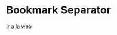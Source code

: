 <div>
    <h1>Bookmark Separator</h1>
    <a target="_blank" rel="noreferrer nofollow noopener" href="https://bookmark-separator.area120.ruxwez.ga/">Ir a la web</a>
</div>

